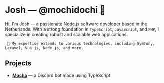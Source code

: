 # Josh &mdash; @mochidochi 📌

Hi, I'm Josh &mdash; a passionate Node.js software developer based in the Netherlands. With a strong foundation in `TypeScript`, `JavaScript`, and `PHP`, I specialize in creating robust and scalable web applications. 


     🌱 My expertise extends to various technologies, including Symfony, Laravel, Vue.js, Node.js, and more. 

## Projects

- **[Mocha](https://github.com/mochidochi/Chocolate)** &mdash; a Discord bot made using TypeScript
